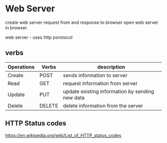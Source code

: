 # Web Server

create web server
request from and response to browser
open web server in browser.


web server - uses http porotocol

## verbs

| Operations | Verbs | description |
|---|---|---|
| Create | POST | sends information to server |
| Read | GET | request information from server |
| Update | PUT | update existing information by sending new data |
| Delete | DELETE | delete information from the server |

## HTTP Status codes

https://en.wikipedia.org/wiki/List_of_HTTP_status_codes




